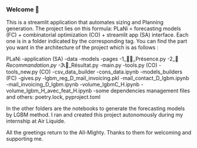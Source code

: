 ### Welcome 👋
This is a streamlit application that automates sizing and Planning generation. The project lies on this formula: PLaNi = forecasting models (FC) + combinatorial optimization (CO) + streamlit app (SA) interface. 
Each one is in a folder indicated by the corresponding tag. 
You can find the part you want in the architecture of the project which is as follows : 

PLaNi
-application (SA)
  -data
  -models
  -pages
    -1_🙋‍♂️_Présence.py
    -2_🧮_Recommandation.py
    -3_📞📧_Résultat.py
  -main.py
  -tools.py (CO)
  -tools_new.py (CO)
-csv_data_builder
  -cons_data.ipynb
-models_builders (FC)
  -gives.py
  -lgbm_reg_D_mail_invoicing.pkl
  -mail_contact_D_lgbm.ipynb
  -mail_invoicing_D_lgbm.ipynb
  -volume_lgbmC_H.ipynb
  -volume_lgbm_H_avec_feat_H.ipynb
-some dependencies management files and others: poetry.lock, pyproject.toml

In the other folders are the notebooks to generate the forecasting models by LGBM method.
I ran and created this project autonomously during my internship at Air Liquide. 

All the greetings return to the All-Mighty. Thanks to them for welcoming and supporting me.
